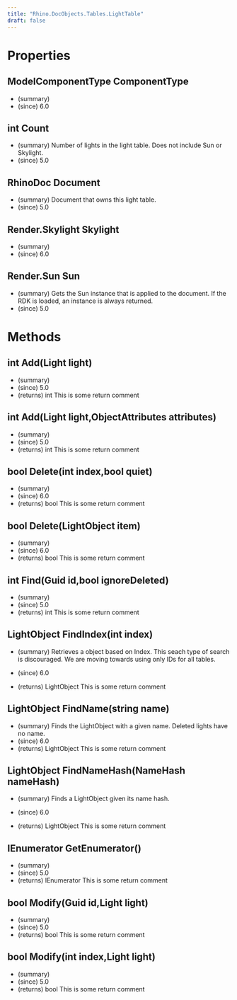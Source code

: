 ```yaml
---
title: "Rhino.DocObjects.Tables.LightTable"
draft: false
---
```


# Properties
## ModelComponentType ComponentType
- (summary) 
- (since) 6.0
## int Count
- (summary) Number of lights in the light table.  Does not include Sun or Skylight.
- (since) 5.0
## RhinoDoc Document
- (summary) Document that owns this light table.
- (since) 5.0
## Render.Skylight Skylight
- (summary) 
- (since) 6.0
## Render.Sun Sun
- (summary) 
     Gets the Sun instance that is applied to the document.
     If the RDK is loaded, an instance is always returned.
- (since) 5.0
# Methods
## int Add(Light light)
- (summary) 
- (since) 5.0
- (returns) int This is some return comment
## int Add(Light light,ObjectAttributes attributes)
- (summary) 
- (since) 5.0
- (returns) int This is some return comment
## bool Delete(int index,bool quiet)
- (summary) 
- (since) 6.0
- (returns) bool This is some return comment
## bool Delete(LightObject item)
- (summary) 
- (since) 6.0
- (returns) bool This is some return comment
## int Find(Guid id,bool ignoreDeleted)
- (summary) 
- (since) 5.0
- (returns) int This is some return comment
## LightObject FindIndex(int index)
- (summary) 
     Retrieves a  object based on Index. This seach type of search is discouraged.
     We are moving towards using only IDs for all tables.
     
- (since) 6.0
- (returns) LightObject This is some return comment
## LightObject FindName(string name)
- (summary) 
     Finds the LightObject with a given name.
     Deleted lights have no name.
- (since) 6.0
- (returns) LightObject This is some return comment
## LightObject FindNameHash(NameHash nameHash)
- (summary) 
     Finds a LightObject given its name hash.
     
- (since) 6.0
- (returns) LightObject This is some return comment
## IEnumerator<LightObject> GetEnumerator()
- (summary) 
- (since) 5.0
- (returns) IEnumerator<LightObject> This is some return comment
## bool Modify(Guid id,Light light)
- (summary) 
- (since) 5.0
- (returns) bool This is some return comment
## bool Modify(int index,Light light)
- (summary) 
- (since) 5.0
- (returns) bool This is some return comment
